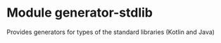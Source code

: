 # Module generator-stdlib

Provides generators for types of the standard libraries (Kotlin and Java)

